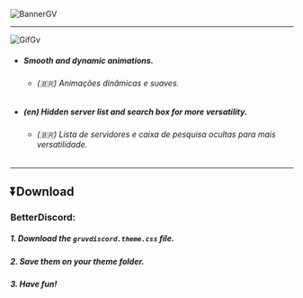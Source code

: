 ![BannerGV](https://doctorsh3ll.github.io/gruvdiscord/assets/bannergv.png)

---

![GifGv](https://doctorsh3ll.github.io/gruvdiscord/assets/gifgv.gif)

- ##### Smooth and dynamic animations.
  - ###### (🇧🇷) Animações dinâmicas e suaves.
- ##### (en) Hidden server list and search box for more versatility.
  - ###### (🇧🇷) Lista de servidores e caixa de pesquisa ocultas para mais versatilidade.

---

## ⏬Download

### BetterDiscord:

##### *1.* Download the `gruvdiscord.theme.css` file.
##### *2.* Save them on your theme folder.
##### *3.* Have fun!
